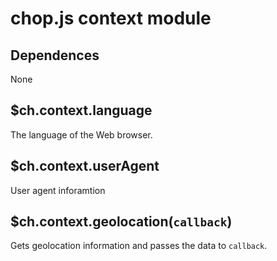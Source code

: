 chop.js context module
======================

Dependences
-----------

None

$ch.context.language
--------------------

The language of the Web browser.

$ch.context.userAgent
--------------------

User agent inforamtion

$ch.context.geolocation(`callback`)
-----------------------------------

Gets geolocation information and passes the data to `callback`.

